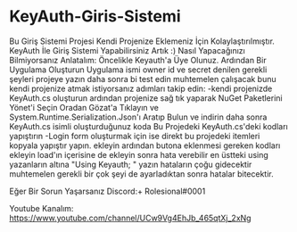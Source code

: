 # KeyAuth-Giris-Sistemi
Bu Giriş Sistemi Projesi Kendi Projenize Eklemeniz İçin Kolaylaştırılmıştır.
KeyAuth İle Giriş Sistemi Yapabilirsiniz Artık :)
Nasıl Yapacağınızı Bilmiyorsanız Anlatalım:
Öncelikle Keyauth'a Üye Olunuz. Ardından Bir Uygulama Oluşturun Uygulama ismi owner id ve secret denilen gerekli şeyleri projeye yazın
daha sonra bi test edin muhtemelen çalışacak bunu kendi projenize atmak istiyorsanız adımları takip edin:
-kendi projenizde KeyAuth.cs oluşturun ardından projenize sağ tık yaparak NuGet Paketlerini Yönet'i Seçin Oradan Gözat'a Tıklayın ve System.Runtime.Serialization.Json'ı Aratıp Bulun ve indirin daha sonra KeyAuth.cs isimli oluşturduğunuz koda Bu Projedeki KeyAuth.cs'deki kodları yapıştırın
-Login form oluşturmak için ise direkt bu projedeki itemleri kopyala yapıştır yapın. ekleyin ardından butona eklenmesi gereken kodları ekleyin load'ın içerisine de ekleyin sonra hata verebilir en üstteki using yazanların altına "Using Keyauth; " yazın hataların çoğu gidecektir
muhtemelen gerekli bir çok şeyi de ayarladıktan sonra hatalar bitecektir.

Eğer Bir Sorun Yaşarsanız Discord:+ Rolesional#0001

Youtube Kanalım: https://www.youtube.com/channel/UCw9Vg4EhJb_465qtXj_2xNg
